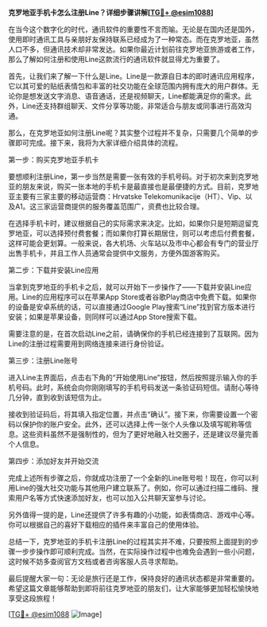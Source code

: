 **克罗地亚手机卡怎么注册Line？详细步骤讲解[[TG💪+ @esim1088](https://t.me/s/esim1088)]**

在当今这个数字化的时代，通讯软件的重要性不言而喻。无论是在国内还是国外，使用即时通讯工具与亲朋好友保持联系已经成为了一种常态。而在克罗地亚，虽然人口不多，但通讯技术却非常发达。如果你最近计划前往克罗地亚旅游或者工作，那么了解如何注册和使用Line这款流行的通讯软件就显得尤为重要了。

首先，让我们来了解一下什么是Line。Line是一款源自日本的即时通讯应用程序，它以其可爱的贴纸表情包和丰富的社交功能在全球范围内拥有庞大的用户群体。无论你是想发送文字消息、语音通话，还是视频聊天，Line都能满足你的需求。此外，Line还支持群组聊天、文件分享等功能，非常适合与朋友或同事进行高效沟通。

那么，在克罗地亚如何注册Line呢？其实整个过程并不复杂，只需要几个简单的步骤即可完成。接下来，我将为大家详细介绍具体的流程。

第一步：购买克罗地亚手机卡

要想顺利注册Line，第一步当然是需要一张有效的手机号码。对于初次来到克罗地亚的朋友来说，购买一张本地的手机卡是最直接也是最便捷的方式。目前，克罗地亚主要有三家主要的移动运营商：Hrvatske Telekomunikacije（HT）、Vip、以及A1。这三家运营商提供的服务覆盖范围广，资费也比较合理。

在选择手机卡时，建议根据自己的实际需求来决定。比如，如果你只是短期逗留克罗地亚，可以选择预付费套餐；而如果你打算长期居住，则可以考虑后付费套餐，这样可能会更划算。一般来说，各大机场、火车站以及市中心都会有专门的营业厅出售手机卡，并且工作人员通常会提供中文服务，方便外国游客购买。

第二步：下载并安装Line应用

当拿到克罗地亚的手机卡之后，就可以开始下一步操作了——下载并安装Line应用。Line的应用程序可以在苹果App Store或者谷歌Play商店中免费下载。如果你的设备是安卓系统的话，可以直接通过Google Play搜索“Line”找到官方版本进行安装；如果是苹果设备，则同样可以通过App Store搜索下载。

需要注意的是，在首次启动Line之前，请确保你的手机已经连接到了互联网。因为Line的注册过程需要用到网络连接来进行身份验证。

第三步：注册Line账号

进入Line主界面后，点击右下角的“开始使用Line”按钮，然后按照提示输入你的手机号码。此时，系统会向你刚刚填写的手机号码发送一条验证码短信。请耐心等待几分钟，直到收到该短信为止。

接收到验证码后，将其填入指定位置，并点击“确认”。接下来，你需要设置一个密码以保护你的账户安全。此外，还可以选择上传一张个人头像以及填写昵称等信息。这些资料虽然不是强制性的，但为了更好地融入社交圈子，还是建议尽量完善个人信息。

第四步：添加好友并开始交流

完成上述所有步骤之后，你就成功注册了一个全新的Line账号啦！现在，你可以利用Line的强大社交功能与其他用户建立联系了。例如，你可以通过扫描二维码、搜索用户名等方式快速添加好友，也可以加入公共聊天室参与讨论。

另外值得一提的是，Line还提供了许多有趣的小功能，如表情商店、游戏中心等。你可以根据自己的喜好下载相应的插件来丰富自己的使用体验。

总结一下，克罗地亚的手机卡注册Line的过程其实并不难，只要按照上面提到的步骤一步步操作即可顺利完成。当然，在实际操作过程中也难免会遇到一些小问题，这时候不妨多查阅官方文档或者咨询客服人员寻求帮助。

最后提醒大家一句：无论是旅行还是工作，保持良好的通讯状态都是非常重要的。希望这篇文章能够帮助到即将前往克罗地亚的朋友们，让大家能够更加轻松愉快地享受这段旅程！

[[TG💪+ @esim1088](https://t.me/s/esim1088) ![Image](https://i.postimg.cc/4NQfJmqS/Snipaste-2025-05-13-00-14-12.png)]
